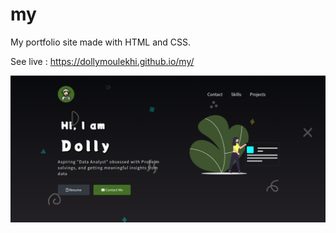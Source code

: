 # my

My portfolio site made with HTML and CSS.

See live : https://dollymoulekhi.github.io/my/


![prview](preview.png)
